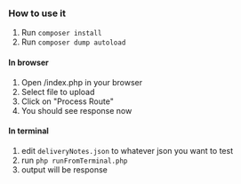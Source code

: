 ### How to use it
1) Run `composer install`
2) Run `composer dump autoload`

#### In browser
1) Open /index.php in your browser
2) Select file to upload
3) Click on "Process Route"
4) You should see response now

#### In terminal
1) edit `deliveryNotes.json` to whatever json you want to test
2) run `php runFromTerminal.php`
3) output will be response